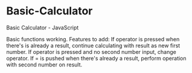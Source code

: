 # Basic-Calculator
Basic Calculator - JavaScript

Basic functions working.
Features to add:
If operator is pressed when there's is already a result, continue calculating with result as new first number.
If operator is pressed and no second number input, change operator.
If = is pushed when there's already a result, perform operation with second number on result.